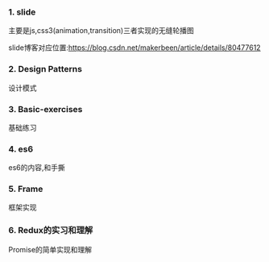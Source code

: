 ### 1. slide
主要是js,css3(animation,transition)三者实现的无缝轮播图

slide博客对应位置:https://blog.csdn.net/makerbeen/article/details/80477612

### 2. Design Patterns
设计模式

### 3. Basic-exercises
基础练习

### 4. es6
es6的内容,和手撕

### 5. Frame
框架实现

### 6. Redux的实习和理解
Promise的简单实现和理解
